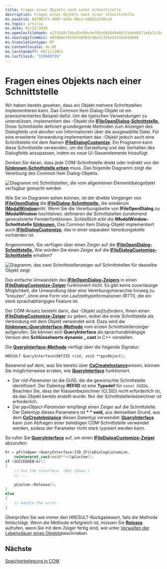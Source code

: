 ```yaml
---
title: Fragen eines Objekts nach einer Schnittstelle
description: Fragen eines Objekts nach einer Schnittstelle
ms.assetid: 04296372-4897-426e-9be3-e6862a530ac6
ms.topic: article
ms.date: 05/31/2018
ms.openlocfilehash: a173342c7dba59c09cdef05c6b20d9d4d37da9d6971e6a7c26c1787b708121bd
ms.sourcegitcommit: e858bbe701567d4583c50a11326e42d7ea51804b
ms.translationtype: MT
ms.contentlocale: de-DE
ms.lasthandoff: 08/11/2021
ms.locfileid: "119680739"
---
```

# <a name="asking-an-object-for-an-interface"></a>Fragen eines Objekts nach einer Schnittstelle

Wir haben bereits gesehen, dass ein Objekt mehrere Schnittstellen implementieren kann. Das Common Item Dialog-Objekt ist ein praxisorientiertes Beispiel dafür. Um die typischen Verwendungen zu unterstützen, implementiert das -Objekt die [**IFileOpenDialog-Schnittstelle.**](/windows/desktop/api/shobjidl_core/nn-shobjidl_core-ifileopendialog) Diese Schnittstelle definiert grundlegende Methoden zum Anzeigen des Dialogfelds und abrufen von Informationen über die ausgewählte Datei. Für eine erweiterte Verwendung implementiert das -Objekt jedoch auch eine Schnittstelle mit dem Namen [**IFileDialogCustomize**](/windows/desktop/api/shobjidl_core/nn-shobjidl_core-ifiledialogcustomize). Ein Programm kann diese Schnittstelle verwenden, um die Darstellung und das Verhalten des Dialogfelds anzupassen, indem es neue Ui-Steuerelemente hinzufügt.

Denken Sie daran, dass jede COM-Schnittstelle direkt oder indirekt von der [**IUnknown-Schnittstelle erben**](/windows/desktop/api/unknwn/nn-unknwn-iunknown) muss. Das folgende Diagramm zeigt die Vererbung des Common Item Dialog-Objekts.

![Diagramm mit Schnittstellen, die vom allgemeinen Elementdialogobjekt verfügbar gemacht werden](images/com06.png)

Wie Sie im Diagramm sehen können, ist der direkte Vorgänger von [**IFileOpenDialog**](/windows/desktop/api/shobjidl_core/nn-shobjidl_core-ifileopendialog) die [**IFileDialog-Schnittstelle,**](/windows/desktop/api/shobjidl_core/nn-shobjidl_core-ifiledialog) die wiederum [**IModalWindow**](/windows/desktop/api/shobjidl_core/nn-shobjidl_core-imodalwindow)erbt. Wenn Sie die Vererbungskette von **IFileOpenDialog** zu **IModalWindow** hochfahren, definieren die Schnittstellen zunehmend generalisierte Fensterfunktionen. Schließlich erbt die **IModalWindow-Schnittstelle** [**IUnknown.**](/windows/desktop/api/unknwn/nn-unknwn-iunknown) Das Common Item Dialog-Objekt implementiert auch [**IFileDialogCustomize**](/windows/desktop/api/shobjidl_core/nn-shobjidl_core-ifiledialogcustomize), das in einer separaten Vererbungskette vorhanden ist.

Angenommen, Sie verfügen über einen Zeiger auf die [**IFileOpenDialog-Schnittstelle.**](/windows/desktop/api/shobjidl_core/nn-shobjidl_core-ifileopendialog) Wie würden Sie einen Zeiger auf die [**IFileDialogCustomize-Schnittstelle**](/windows/desktop/api/shobjidl_core/nn-shobjidl_core-ifiledialogcustomize) erhalten?

![Diagramm, das zwei Schnittstellenzeiger auf Schnittstellen für dasselbe Objekt zeigt](images/com07.png)

Das einfache Umwandeln des [**IFileOpenDialog-Zeigers**](/windows/desktop/api/shobjidl_core/nn-shobjidl_core-ifileopendialog) in einen [**IFileDialogCustomize-Zeiger**](/windows/desktop/api/shobjidl_core/nn-shobjidl_core-ifiledialogcustomize) funktioniert nicht. Es gibt keine zuverlässige Möglichkeit, die Umwandlung über eine Vererbungshierarchie hinweg zu "kreuzen", ohne eine Form von Laufzeittypinformationen (RTTI), die ein stark sprachabhängiges Feature ist.

Der COM-Ansatz besteht darin, das -Objekt *aufzufordern,* Ihnen einen [**IFileDialogCustomize-Zeiger**](/windows/desktop/api/shobjidl_core/nn-shobjidl_core-ifiledialogcustomize) zu geben, wobei die erste Schnittstelle als Verbindung mit dem Objekt verwendet wird. Dazu wird die [**IUnknown::QueryInterface-Methode**](/windows/desktop/api/unknwn/nf-unknwn-iunknown-queryinterface(q)) vom ersten Schnittstellenzeiger aufgerufen. Sie können sich **QueryInterface** als sprachunabhängige Version des **Schlüsselworts dynamic \_ cast** in C++ vorstellen.

Die [**QueryInterface-Methode**](/windows/desktop/api/unknwn/nf-unknwn-iunknown-queryinterface(q)) verfügt über die folgende Signatur:

``` syntax
HRESULT QueryInterface(REFIID riid, void **ppvObject);
```

Basierend auf dem, was Sie bereits über [**CoCreateInstance**](/windows/desktop/api/combaseapi/nf-combaseapi-cocreateinstance)wissen, können Sie möglicherweise erraten, wie [**QueryInterface**](/windows/desktop/api/unknwn/nf-unknwn-iunknown-queryinterface(q)) funktioniert.

-   Der *riid-Parameter* ist die GUID, die die gewünschte Schnittstelle identifiziert. Der Datentyp **REFIID** ist eine **Typedef** für `const GUID&` . Beachten Sie, dass der Klassenbezeichner (CLSID) nicht erforderlich ist, da das Objekt bereits erstellt wurde. Nur der Schnittstellenbezeichner ist erforderlich.
-   Der *ppvObject-Parameter* empfängt einen Zeiger auf die Schnittstelle. Der Datentyp dieses Parameters ist **\* \* void,** aus demselben Grund, aus dem [**CoCreateInstance**](/windows/desktop/api/combaseapi/nf-combaseapi-cocreateinstance) diesen Datentyp verwendet: [**QueryInterface**](/windows/desktop/api/unknwn/nf-unknwn-iunknown-queryinterface(q)) kann zum Abfragen einer beliebigen COM-Schnittstelle verwendet werden, sodass der Parameter nicht stark typisiert werden kann.

So rufen Sie [**QueryInterface**](/windows/desktop/api/unknwn/nf-unknwn-iunknown-queryinterface(q)) auf, um einen [**IFileDialogCustomize-Zeiger**](/windows/desktop/api/shobjidl_core/nn-shobjidl_core-ifiledialogcustomize) abzurufen:


```C++
hr = pFileOpen->QueryInterface(IID_IFileDialogCustomize, 
    reinterpret_cast<void**>(&pCustom));
if (SUCCEEDED(hr))
{
    // Use the interface. (Not shown.)
    // ...

    pCustom->Release();
}
else
{
    // Handle the error.
}
```



Überprüfen Sie wie  immer den HRESULT-Rückgabewert, falls die Methode fehlschlägt. Wenn die Methode erfolgreich ist, müssen Sie [**Release**](/windows/desktop/api/unknwn/nf-unknwn-iunknown-release) aufrufen, wenn Sie mit dem Zeiger fertig sind, wie unter [Verwalten der Lebensdauer eines Objekts](managing-the-lifetime-of-an-object.md)beschrieben.

## <a name="next"></a>Nächste

[Speicherbelegung in COM](memory-allocation-in-com.md)

 

 